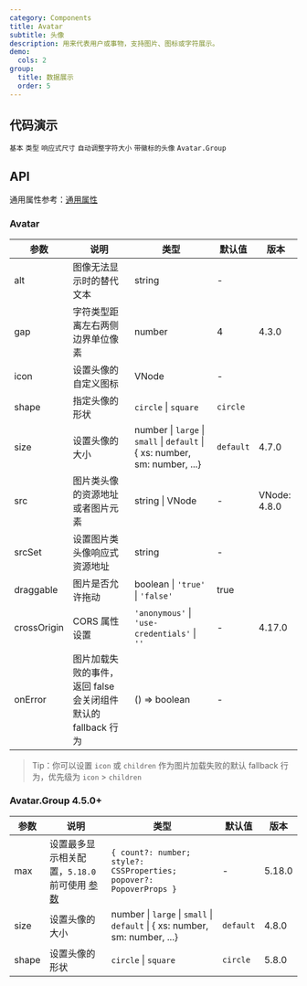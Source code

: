 ```yaml
---
category: Components
title: Avatar
subtitle: 头像
description: 用来代表用户或事物，支持图片、图标或字符展示。
demo:
  cols: 2
group:
  title: 数据展示
  order: 5
---
```


## 代码演示

<code src="./基本.vue">基本</code>
<code src="./类型.vue">类型</code>
<code src="./响应式尺寸.vue">响应式尺寸</code>
<code src="./自动调整字符大小.vue">自动调整字符大小</code>
<code src="./带徽标的头像.vue">带徽标的头像</code>
<code src="./Avatar.Group.vue">Avatar.Group</code>

## API

通用属性参考：[通用属性](/docs/react/common-props)

### Avatar

| 参数 | 说明 | 类型 | 默认值 | 版本 |
| --- | --- | --- | --- | --- |
| alt | 图像无法显示时的替代文本 | string | - |  |
| gap | 字符类型距离左右两侧边界单位像素 | number | 4 | 4.3.0 |
| icon | 设置头像的自定义图标 | VNode | - |  |
| shape | 指定头像的形状 | `circle` \| `square` | `circle` |  |
| size | 设置头像的大小 | number \| `large` \| `small` \| `default` \| { xs: number, sm: number, ...} | `default` | 4.7.0 |
| src | 图片类头像的资源地址或者图片元素 | string \| VNode | - | VNode: 4.8.0 |
| srcSet | 设置图片类头像响应式资源地址 | string | - |  |
| draggable | 图片是否允许拖动 | boolean \| `'true'` \| `'false'` | true |  |
| crossOrigin | CORS 属性设置 | `'anonymous'` \| `'use-credentials'` \| `''` | - | 4.17.0 |
| onError | 图片加载失败的事件，返回 false 会关闭组件默认的 fallback 行为 | () => boolean | - |  |

> Tip：你可以设置 `icon` 或 `children` 作为图片加载失败的默认 fallback 行为，优先级为 `icon` > `children`

### Avatar.Group <Badge>4.5.0+</Badge>

| 参数 | 说明 | 类型 | 默认值 | 版本 |
| --- | --- | --- | --- | --- |
| max | 设置最多显示相关配置，`5.18.0` 前可使用 [参数](https://github.com/ant-design/ant-design/blob/9d134859becbdae5b9ce276f6d9af4264691d81f/components/avatar/group.tsx#L35-L38) | `{ count?: number; style?: CSSProperties; popover?: PopoverProps }` | - | 5.18.0 |
| size | 设置头像的大小 | number \| `large` \| `small` \| `default` \| { xs: number, sm: number, ...} | `default` | 4.8.0 |
| shape | 设置头像的形状 | `circle` \| `square` | `circle` | 5.8.0 |

